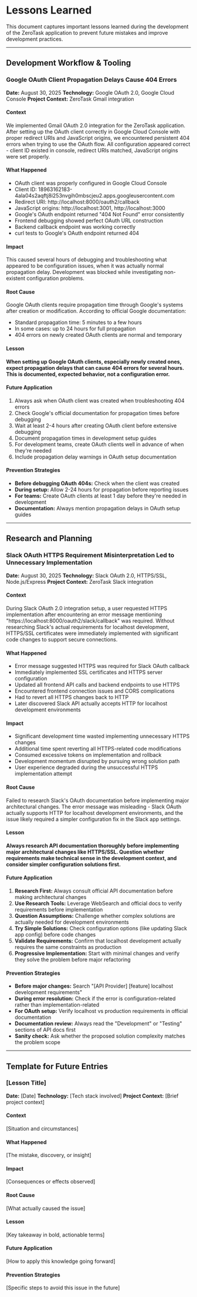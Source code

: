 # Lessons Learned

This document captures important lessons learned during the development of the ZeroTask application to prevent future mistakes and improve development practices.

---

## Development Workflow & Tooling

### Google OAuth Client Propagation Delays Cause 404 Errors
**Date:** August 30, 2025
**Technology:** Google OAuth 2.0, Google Cloud Console
**Project Context:** ZeroTask Gmail integration

#### Context
We implemented Gmail OAuth 2.0 integration for the ZeroTask application. After setting up the OAuth client correctly in Google Cloud Console with proper redirect URIs and JavaScript origins, we encountered persistent 404 errors when trying to use the OAuth flow. All configuration appeared correct - client ID existed in console, redirect URIs matched, JavaScript origins were set properly.

#### What Happened
- OAuth client was properly configured in Google Cloud Console
- Client ID: 18963162183-4ala04s2aqftj8i253nvgih0mbscjeu2.apps.googleusercontent.com
- Redirect URI: http://localhost:8000/oauth2/callback  
- JavaScript origins: http://localhost:3001, http://localhost:3000
- Google's OAuth endpoint returned "404 Not Found" error consistently
- Frontend debugging showed perfect OAuth URL construction
- Backend callback endpoint was working correctly
- curl tests to Google's OAuth endpoint returned 404

#### Impact
This caused several hours of debugging and troubleshooting what appeared to be configuration issues, when it was actually normal propagation delay. Development was blocked while investigating non-existent configuration problems.

#### Root Cause
Google OAuth clients require propagation time through Google's systems after creation or modification. According to official Google documentation:
- Standard propagation time: 5 minutes to a few hours
- In some cases: up to 24 hours for full propagation  
- 404 errors on newly created OAuth clients are normal and temporary

#### Lesson
**When setting up Google OAuth clients, especially newly created ones, expect propagation delays that can cause 404 errors for several hours. This is documented, expected behavior, not a configuration error.**

#### Future Application
1. Always ask when OAuth client was created when troubleshooting 404 errors
2. Check Google's official documentation for propagation times before debugging
3. Wait at least 2-4 hours after creating OAuth client before extensive debugging
4. Document propagation times in development setup guides
5. For development teams, create OAuth clients well in advance of when they're needed
6. Include propagation delay warnings in OAuth setup documentation

#### Prevention Strategies
- **Before debugging OAuth 404s:** Check when the client was created
- **During setup:** Allow 2-24 hours for propagation before reporting issues
- **For teams:** Create OAuth clients at least 1 day before they're needed in development
- **Documentation:** Always mention propagation delays in OAuth setup guides

---

## Research and Planning

### Slack OAuth HTTPS Requirement Misinterpretation Led to Unnecessary Implementation
**Date:** August 30, 2025
**Technology:** Slack OAuth 2.0, HTTPS/SSL, Node.js/Express
**Project Context:** ZeroTask Slack integration

#### Context
During Slack OAuth 2.0 integration setup, a user requested HTTPS implementation after encountering an error message mentioning "https://localhost:8000/oauth2/slack/callback" was required. Without researching Slack's actual requirements for localhost development, HTTPS/SSL certificates were immediately implemented with significant code changes to support secure connections.

#### What Happened
- Error message suggested HTTPS was required for Slack OAuth callback
- Immediately implemented SSL certificates and HTTPS server configuration
- Updated all frontend API calls and backend endpoints to use HTTPS
- Encountered frontend connection issues and CORS complications
- Had to revert all HTTPS changes back to HTTP
- Later discovered Slack API actually accepts HTTP for localhost development environments

#### Impact
- Significant development time wasted implementing unnecessary HTTPS changes
- Additional time spent reverting all HTTPS-related code modifications
- Consumed excessive tokens on implementation and rollback
- Development momentum disrupted by pursuing wrong solution path
- User experience degraded during the unsuccessful HTTPS implementation attempt

#### Root Cause
Failed to research Slack's OAuth documentation before implementing major architectural changes. The error message was misleading - Slack OAuth actually supports HTTP for localhost development environments, and the issue likely required a simpler configuration fix in the Slack app settings.

#### Lesson
**Always research API documentation thoroughly before implementing major architectural changes like HTTPS/SSL. Question whether requirements make technical sense in the development context, and consider simpler configuration solutions first.**

#### Future Application
1. **Research First:** Always consult official API documentation before making architectural changes
2. **Use Research Tools:** Leverage WebSearch and official docs to verify requirements before implementation
3. **Question Assumptions:** Challenge whether complex solutions are actually needed for development environments
4. **Try Simple Solutions:** Check configuration options (like updating Slack app config) before code changes
5. **Validate Requirements:** Confirm that localhost development actually requires the same constraints as production
6. **Progressive Implementation:** Start with minimal changes and verify they solve the problem before major refactoring

#### Prevention Strategies
- **Before major changes:** Search "[API Provider] [feature] localhost development requirements"
- **During error resolution:** Check if the error is configuration-related rather than implementation-related
- **For OAuth setup:** Verify localhost vs production requirements in official documentation
- **Documentation review:** Always read the "Development" or "Testing" sections of API docs first
- **Sanity check:** Ask whether the proposed solution complexity matches the problem scope

---

## Template for Future Entries

### [Lesson Title]
**Date:** [Date]
**Technology:** [Tech stack involved]
**Project Context:** [Brief project context]

#### Context
[Situation and circumstances]

#### What Happened
[The mistake, discovery, or insight]

#### Impact
[Consequences or effects observed]

#### Root Cause
[What actually caused the issue]

#### Lesson
[Key takeaway in bold, actionable terms]

#### Future Application
[How to apply this knowledge going forward]

#### Prevention Strategies
[Specific steps to avoid this issue in the future]